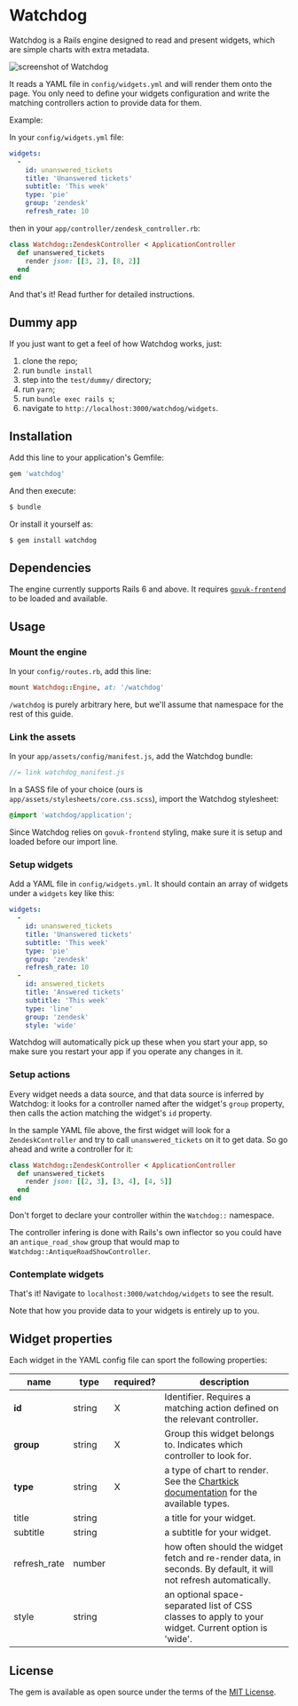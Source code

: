 # Watchdog
Watchdog is a Rails engine designed to read and present widgets, which
are simple charts with extra metadata.

![screenshot of Watchdog](https://github.com/freesteph/watchdog/raw/master/app/assets/images/screenshot.png)

It reads a YAML file in `config/widgets.yml` and will render them onto
the page. You only need to define your widgets configuration and write
the matching controllers action to provide data for them.

Example:

In your `config/widgets.yml` file:

```yaml
widgets:
  -
    id: unanswered_tickets
    title: 'Unanswered tickets'
    subtitle: 'This week'
    type: 'pie'
    group: 'zendesk'
    refresh_rate: 10
```

then in your `app/controller/zendesk_controller.rb`:

```ruby
class Watchdog::ZendeskController < ApplicationController
  def unanswered_tickets
    render json: [[3, 2], [8, 2]]
  end
end
```

And that's it! Read further for detailed instructions.

## Dummy app

If you just want to get a feel of how Watchdog works, just:

1. clone the repo;
2. run `bundle install`
3. step into the `test/dummy/` directory;
4. run `yarn`;
3. run `bundle exec rails s`;
5. navigate to `http://localhost:3000/watchdog/widgets`.

## Installation
Add this line to your application's Gemfile:

```ruby
gem 'watchdog'
```

And then execute:
```bash
$ bundle
```

Or install it yourself as:
```bash
$ gem install watchdog
```

## Dependencies

The engine currently supports Rails 6 and above. It requires
[`govuk-frontend`](https://github.com/alphagov/govuk-frontend/blob/master/docs/installation/installing-with-npm.md) to be loaded and available.

## Usage

### Mount the engine

In your `config/routes.rb`, add this line:

```ruby
mount Watchdog::Engine, at: '/watchdog'
```

`/watchdog` is purely arbitrary here, but we'll assume that namespace
for the rest of this guide.

### Link the assets

In your `app/assets/config/manifest.js`, add the Watchdog bundle:

```js
//= link watchdog_manifest.js
```

In a SASS file of your choice (ours is
`app/assets/stylesheets/core.css.scss`), import the Watchdog
stylesheet:

```css
@import 'watchdog/application';
```

Since Watchdog relies on `govuk-frontend` styling, make sure it is
setup and loaded before our import line.

### Setup widgets

Add a YAML file in `config/widgets.yml`. It should contain an array of
widgets under a `widgets` key like this:

```yaml
widgets:
  -
    id: unanswered_tickets
    title: 'Unanswered tickets'
    subtitle: 'This week'
    type: 'pie'
    group: 'zendesk'
    refresh_rate: 10
  -
    id: answered_tickets
    title: 'Answered tickets'
    subtitle: 'This week'
    type: 'line'
    group: 'zendesk'
    style: 'wide'
```

Watchdog will automatically pick up these when you start your app, so
make sure you restart your app if you operate any changes in it.

### Setup actions

Every widget needs a data source, and that data source is inferred by
Watchdog: it looks for a controller named after the widget's `group`
property, then calls the action matching the widget's `id` property.

In the sample YAML file above, the first widget will look for a
`ZendeskController` and try to call `unanswered_tickets` on it to get
data. So go ahead and write a controller for it:

```ruby
class Watchdog::ZendeskController < ApplicationController
  def unanswered_tickets
    render json: [[2, 3], [3, 4], [4, 5]]
  end
end
```

Don't forget to declare your controller within the `Watchdog::`
namespace.

The controller infering is done with Rails's own inflector so you
could have an `antique_road_show` group that would map to
`Watchdog::AntiqueRoadShowController`.

### Contemplate widgets
That's it! Navigate to `localhost:3000/watchdog/widgets` to see the
result.

Note that how you provide data to your widgets is entirely up to you.

## Widget properties

Each widget in the YAML config file can sport the following
properties:

| name         | type   | required? | description                                                                                                                       |
|--------------|--------|-----------|-----------------------------------------------------------------------------------------------------------------------------------|
| **id**       | string | X         | Identifier. Requires a matching action defined on the relevant controller.                                                        |
| **group**    | string | X         | Group this widget belongs to. Indicates which controller to look for.                                                             |
| **type**     | string | X         | a type of chart to render. See the [Chartkick documentation](https://github.com/ankane/chartkick#charts) for the available types. |
| title        | string |           | a title for your widget.                                                                                                          |
| subtitle     | string |           | a subtitle for your widget.                                                                                                       |
| refresh_rate | number |           | how often should the widget fetch and re-render data, in seconds. By default, it will not refresh automatically.                  |
| style        | string |           | an optional space-separated list of CSS classes to apply to your widget. Current option is 'wide'.                                |


## License
The gem is available as open source under the terms of the [MIT License](https://opensource.org/licenses/MIT).
